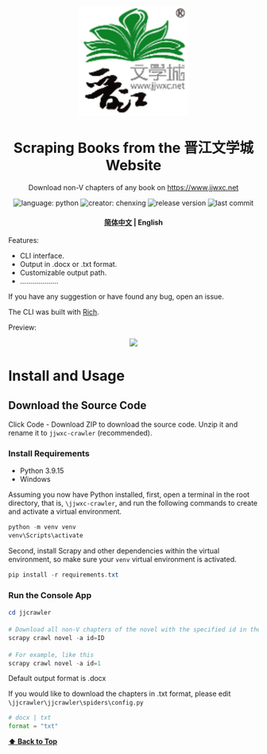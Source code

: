 <div align="center"><a href="https://www.jjwxc.net//"><img src="public/logo.png" alt="jjwxc-logo" title="jjwxc" width="220"></a></div>

<h1 align="center">
   Scraping Books from the 晋江文学城 Website
</h1>
<p align="center">
  Download non-V chapters of any book on 
  <a href="https://www.jjwxc.net">https://www.jjwxc.net</a> 
</p>

<p align="center">
    <img alt="language: python" src="https://img.shields.io/badge/language-Python-118629">
		<img alt="creator: chenxing" src="https://img.shields.io/badge/creator-陈刑-689e75">
    <img alt="release version" src="https://img.shields.io/badge/release-v1.0.0-9ccca4">
    <img alt="last commit" src="https://img.shields.io/github/last-commit/dev-chenxing/jjwxc-crawler?color=7fbc87">
</p>

<h4 align="center">
    <p>
        <a href="https://github.com/dev-chenxing/jjwxc-crawler">简体中文</a> |
        <b>English</b>
    </p>
</h4>

Features:

-   CLI interface.
-   Output in .docx or .txt format.
-   Customizable output path.
-   ...................

If you have any suggestion or have found any bug, open an issue.

The CLI was built with [Rich](https://github.com/Textualize/rich).

Preview:

<div align="center">
  <img src="public/preview.gif" width="800px"/>
</div>

# Install and Usage

## Download the Source Code

Click Code - Download ZIP to download the source code. Unzip it and rename it to `jjwxc-crawler` (recommended).

### Install Requirements

-   Python 3.9.15
-   Windows

Assuming you now have Python installed, first, open a terminal in the root directory, that is, `\jjwxc-crawler`, and run the following commands to create and activate a virtual environment.

```powershell
python -m venv venv
venv\Scripts\activate
```

Second, install Scrapy and other dependencies within the virtual environment, so make sure your `venv` virtual environment is activated.

```powershell
pip install -r requirements.txt
```

### Run the Console App

```powershell
cd jjcrawler

# Download all non-V chapters of the novel with the specified id in the directory .\novels
scrapy crawl novel -a id=ID

# For example, like this
scrapy crawl novel -a id=1
```

Default output format is .docx

If you would like to download the chapters in .txt format, please edit `\jjcrawler\jjcrawler\spiders\config.py`

```python
# docx | txt
format = "txt"
```

**[⬆ Back to Top](#特点功能)**
